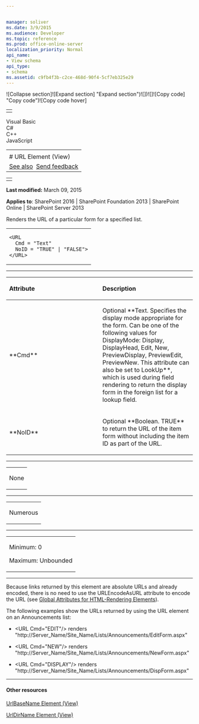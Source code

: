 ```yaml
---


manager: soliver
ms.date: 3/9/2015
ms.audience: Developer
ms.topic: reference
ms.prod: office-online-server
localization_priority: Normal
api_name:
- View schema
api_type:
- schema
ms.assetid: c9fb4f3b-c2ce-468d-90f4-5cf7eb325e29
---
```


![Collapse
section]![Expand
section] "Expand section")![]()![])![]![]()![Copy
code] "Copy code")![Copy code
hover]
<table>
<tbody>
<tr class="odd">
<td align="left"></td>
</tr>
</tbody>
</table>

Visual Basic  
C\#  
C++  
JavaScript  

<table>
<tbody>
<tr class="odd">
<td align="left"><span id="runningHeaderText"></span></td>
</tr>
<tr class="even">
<td align="left"># URL Element (View)</td>
</tr>
<tr class="odd">
<td align="left"><a href="#seeAlsoToggle">See also</a>  <span id="headfeedbackarea" class="feedbackhead"><a href="javascript:SubmitFeedback(&#39;docthis@Microsoft.com&#39;,&#39;&#39;,&#39;&#39;,&#39;&#39;,&#39;1.0.18082.1225&#39;,&#39;%0\dThank%20you%20for%20your%20feedback.%20The%20developer%20writing%20teams%20use%20your%20feedback%20to%20improve%20documentation.%20While%20we%20are%20reviewing%20your%20feedback,%20we%20may%20send%20you%20e-mail%20to%20ask%20for%20clarification%20or%20feedback%20on%20a%20solution.%20We%20do%20not%20use%20your%20e-mail%20address%20for%20any%20other%20purpose%20and%20we%20delete%20it%20after%20we%20finish%20our%20review.%0\AFor%20further%20information%20about%20the%20privacy%20policies%20of%20Microsoft,%20please%20see%20http://privacy.microsoft.com/en-us/default.aspx.%0\A%0\d&#39;,&#39;Customer%20feedback&#39;);">Send feedback</a></span></td>
</tr>
</tbody>
</table>

<table>
<colgroup>
<col width="100%" />
</colgroup>
<tbody>
<tr class="odd">
<td align="left"></td>
</tr>
</tbody>
</table>

**Last modified:** March 09, 2015

**Applies to**: SharePoint 2016 | SharePoint Foundation 2013 |
SharePoint Online | SharePoint Server 2013

Renders the URL of a particular form for a specified list.

<span codelanguage="other"></span>
<table>
<colgroup>
<col width="100%" />
</colgroup>
<tbody>
<tr class="odd">
<td align="left"><pre><code>&lt;URL
  Cmd = &quot;Text&quot;
  NoID = &quot;TRUE&quot; | &quot;FALSE&quot;&gt;
&lt;/URL&gt;</code></pre></td>
</tr>
</tbody>
</table>


-----------------------------------------------------------------------------------------------------------------------------------------------------------------------------------------------

<table>
<colgroup>
<col width="50%" />
<col width="50%" />
</colgroup>
<thead>
<tr class="header">
<th align="left"><p>Attribute</p></th>
<th align="left"><p>Description</p></th>
</tr>
</thead>
<tbody>
<tr class="odd">
<td align="left"><p>**Cmd**</p></td>
<td align="left"><p>Optional **Text</span>. Specifies the display mode appropriate for the form. Can be one of the following values for <span class="keyword">DisplayMode</span>: <span class="keyword">Display</span>, <span class="keyword">DisplayHead</span>, <span class="keyword">Edit</span>, <span class="keyword">New</span>, <span class="keyword">PreviewDisplay</span>, <span class="keyword">PreviewEdit</span>, <span class="keyword">PreviewNew</span>. This attribute can also be set to <span class="keyword">LookUp**, which is used during field rendering to return the display form in the foreign list for a lookup field.</p></td>
</tr>
<tr class="even">
<td align="left"><p>**NoID**</p></td>
<td align="left"><p>Optional **Boolean</span>. <span class="keyword">TRUE** to return the URL of the item form without including the item ID as part of the URL.</p></td>
</tr>
</tbody>
</table>


---------------------------------------------------------------------------------------------------------------------------------------------------------------------------------------------------

<table>
<colgroup>
<col width="100%" />
</colgroup>
<tbody>
<tr class="odd">
<td align="left"><p>None</p></td>
</tr>
</tbody>
</table>


----------------------------------------------------------------------------------------------------------------------------------------------------------------------------------------------------

<table>
<colgroup>
<col width="100%" />
</colgroup>
<tbody>
<tr class="odd">
<td align="left"><p>Numerous</p></td>
</tr>
</tbody>
</table>


------------------------------------------------------------------------------------------------------------------------------------------------------------------------------------------------

<table>
<colgroup>
<col width="100%" />
</colgroup>
<tbody>
<tr class="odd">
<td align="left"><p>Minimum: 0</p>
<p>Maximum: Unbounded</p></td>
</tr>
</tbody>
</table>


----------------------------------------------------------------------------------------------------------------------------------------------------------------------------------------------------------------------------

Because links returned by this element are absolute URLs and already
encoded, there is no need to use the <span
class="keyword">URLEncodeAsURL</span> attribute to encode the URL (see
[Global Attributes for HTML-Rendering
Elements](global-attributes-for-html-rendering-elements.md)</span>).

The following examples show the URLs returned by using the <span
class="keyword">URL </span>element on an Announcements list:

-   <span class="code">\<URL Cmd="EDIT"/\></span> renders <span
    class="code">"http://</span><span
    class="placeholder">Server\_Nam</span><span class="parameter"
    sdata="paramReference">e/</span><span
    class="placeholder">Site\_Name</span><span class="parameter"
    sdata="paramReference">/</span><span
    class="code">Lists/Announcements/EditForm.aspx"</span>

-   <span class="code">\<URL Cmd="NEW"/\></span> renders <span
    class="code">"http://</span><span
    class="placeholder">Server\_Name</span><span
    class="code">/</span><span
    class="placeholder">Site\_Name</span><span
    class="code">/Lists/Announcements/NewForm.aspx" </span>

-   <span class="code">\<URL Cmd="DISPLAY"/\></span> renders <span
    class="code">"http://</span><span
    class="placeholder">Server\_Name</span><span
    class="code">/</span><span
    class="placeholder">Site\_Name</span><span
    class="code">/Lists/Announcements/DispForm.aspx"</span>


-------------------------------------------------------------------------------------------------------------------------------------------------------------------------------------------

#### Other resources

[UrlBaseName Element
(View)](urlbasename-element-view.md)</span>

[UrlDirName Element
(View)](urldirname-element-view.md)</span>








